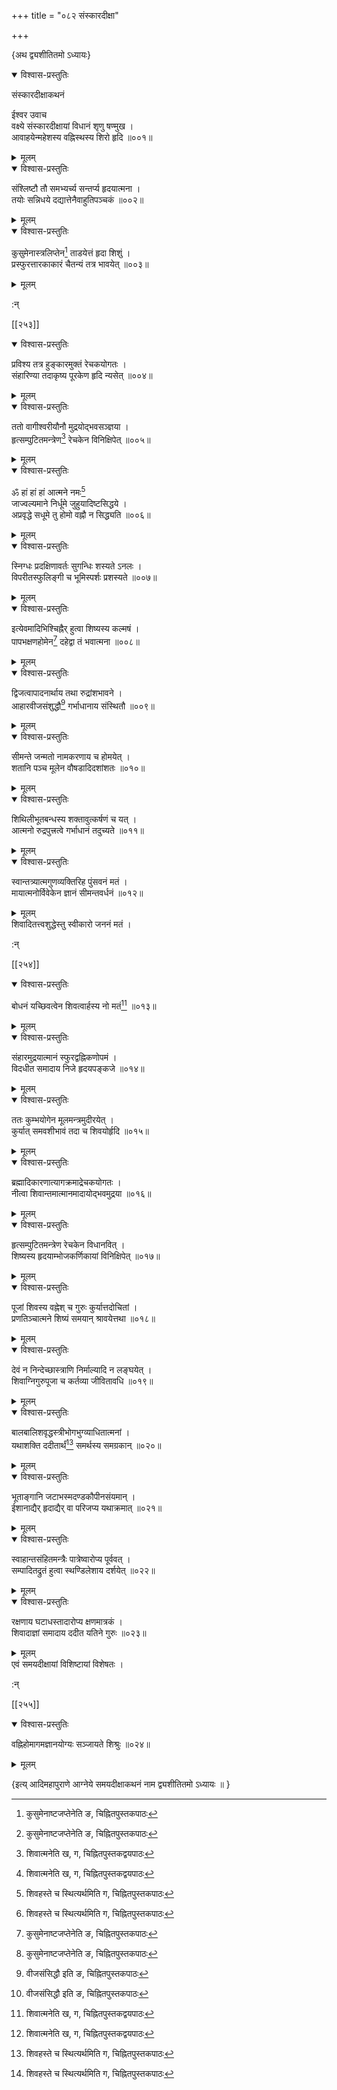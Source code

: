+++
title = "०८२ संस्कारदीक्षा"

+++

\{अथ द्व्यशीतितमो ऽध्यायः\}


<details open><summary>विश्वास-प्रस्तुतिः</summary>

संस्कारदीक्षाकथनं  
    
ईश्वर उवाच  
वक्ष्ये संस्कारदीक्षायां विधानं शृणु षण्मुख   ।  
आवाहयेन्महेशस्य वह्निस्थस्य शिरो हृदि ॥००१॥
</details>

<details><summary>मूलम्</summary>

संस्कारदीक्षाकथनं  
    
ईश्वर उवाच  
वक्ष्ये संस्कारदीक्षायां विधानं शृणु षण्मुख   ।  
आवाहयेन्महेशस्य वह्निस्थस्य शिरो हृदि ॥००१॥
</details>  

<details open><summary>विश्वास-प्रस्तुतिः</summary>

संश्लिष्टौ तौ समभ्यर्च्य सन्तर्प्य हृदयात्मना   ।  
तयोः सन्निधये दद्यात्तेनैवाहुतिपञ्चकं ॥००२॥
</details>

<details><summary>मूलम्</summary>

संश्लिष्टौ तौ समभ्यर्च्य सन्तर्प्य हृदयात्मना   ।  
तयोः सन्निधये दद्यात्तेनैवाहुतिपञ्चकं ॥००२॥
</details>  

<details open><summary>विश्वास-प्रस्तुतिः</summary>

कुसुमेनास्त्रलिप्तेन[^३] ताडयेत्तं हृदा शिशुं ।  
प्रस्फुरत्तारकाकारं चैतन्यं तत्र भावयेत् ॥००३॥
</details>

<details><summary>मूलम्</summary>

कुसुमेनास्त्रलिप्तेन[^३] ताडयेत्तं हृदा शिशुं ।  
प्रस्फुरत्तारकाकारं चैतन्यं तत्र भावयेत् ॥००३॥
</details>  
    
:न्  
    
[^१]: शिवात्मनेति ख, ग, चिह्नितपुस्तकद्वयपाठः  
    
[^२]: शिवहस्ते च स्थित्यर्थमिति ग, चिह्नितपुस्तकपाठः  
    
[^३]: कुसुमेनाष्टजप्तेनेति ङ, चिह्नितपुस्तकपाठः  

[[२५३]]
    

<details open><summary>विश्वास-प्रस्तुतिः</summary>

प्रविश्य तत्र हुङ्कारमुक्तं रेचकयोगतः ।  
संहारिण्या तदाकृष्य पूरकेण हृदि न्यसेत् ॥००४॥
</details>

<details><summary>मूलम्</summary>

प्रविश्य तत्र हुङ्कारमुक्तं रेचकयोगतः ।  
संहारिण्या तदाकृष्य पूरकेण हृदि न्यसेत् ॥००४॥
</details>  

<details open><summary>विश्वास-प्रस्तुतिः</summary>

ततो वागीश्वरीयौनौ मुद्रयोद्भवसञ्ज्ञया ।  
हृत्सम्पुटितमन्त्रेण[^१] रेचकेन विनिक्षिपेत् ॥००५॥
</details>

<details><summary>मूलम्</summary>

ततो वागीश्वरीयौनौ मुद्रयोद्भवसञ्ज्ञया ।  
हृत्सम्पुटितमन्त्रेण[^१] रेचकेन विनिक्षिपेत् ॥००५॥
</details>  
    

<details open><summary>विश्वास-प्रस्तुतिः</summary>

ॐ हां हां हां आत्मने नमः[^२]  
जाज्वल्यमाने निर्धूमे जुहुयादिष्टसिद्धये ।  
अप्रवृद्धे सधूमे तु होमो वह्नौ न सिद्ध्यति ॥००६॥
</details>

<details><summary>मूलम्</summary>

ॐ हां हां हां आत्मने नमः[^२]  
जाज्वल्यमाने निर्धूमे जुहुयादिष्टसिद्धये ।  
अप्रवृद्धे सधूमे तु होमो वह्नौ न सिद्ध्यति ॥००६॥
</details>  

<details open><summary>विश्वास-प्रस्तुतिः</summary>

स्निग्धः प्रदक्षिणावर्तः सुगन्धिः शस्यते ऽनलः   ।  
विपरीतस्फुलिङ्गी च भूमिस्पर्शः प्रशस्यते ॥००७॥
</details>

<details><summary>मूलम्</summary>

स्निग्धः प्रदक्षिणावर्तः सुगन्धिः शस्यते ऽनलः   ।  
विपरीतस्फुलिङ्गी च भूमिस्पर्शः प्रशस्यते ॥००७॥
</details>  

<details open><summary>विश्वास-प्रस्तुतिः</summary>

इत्येवमादिभिश्चिह्नैर् हुत्वा शिष्यस्य कल्मषं ।  
पापभक्षणहोमेन[^३] दहेद्वा तं भवात्मना ॥००८॥
</details>

<details><summary>मूलम्</summary>

इत्येवमादिभिश्चिह्नैर् हुत्वा शिष्यस्य कल्मषं ।  
पापभक्षणहोमेन[^३] दहेद्वा तं भवात्मना ॥००८॥
</details>  

<details open><summary>विश्वास-प्रस्तुतिः</summary>

द्विजत्वापादनार्थाय तथा रुद्रांशभावने ।  
आहारवीजसंशुद्धौ[^४] गर्भाधानाय संस्थितौ   ॥००९॥
</details>

<details><summary>मूलम्</summary>

द्विजत्वापादनार्थाय तथा रुद्रांशभावने ।  
आहारवीजसंशुद्धौ[^४] गर्भाधानाय संस्थितौ   ॥००९॥
</details>  

<details open><summary>विश्वास-प्रस्तुतिः</summary>

सीमन्ते जन्मतो नामकरणाय च होमयेत् ।  
शतानि पञ्च मूलेन वौषडादिदशांशतः   ॥०१०॥
</details>

<details><summary>मूलम्</summary>

सीमन्ते जन्मतो नामकरणाय च होमयेत् ।  
शतानि पञ्च मूलेन वौषडादिदशांशतः   ॥०१०॥
</details>  

<details open><summary>विश्वास-प्रस्तुतिः</summary>

शिथिलीभूतबन्धस्य शक्तावुत्कर्षणं च यत् ।  
आत्मनो रुद्रपुत्त्रत्वे गर्भाधानं तदुच्यते ॥०११॥
</details>

<details><summary>मूलम्</summary>

शिथिलीभूतबन्धस्य शक्तावुत्कर्षणं च यत् ।  
आत्मनो रुद्रपुत्त्रत्वे गर्भाधानं तदुच्यते ॥०११॥
</details>  

<details open><summary>विश्वास-प्रस्तुतिः</summary>

स्वान्तत्र्यात्मगुणव्यक्तिरिह पुंसवनं मतं ।  
मायात्मनोर्विवेकेन ज्ञानं सीमन्तवर्धनं ॥०१२॥
</details>

<details><summary>मूलम्</summary>

स्वान्तत्र्यात्मगुणव्यक्तिरिह पुंसवनं मतं ।  
मायात्मनोर्विवेकेन ज्ञानं सीमन्तवर्धनं ॥०१२॥
</details>  
शिवादितत्त्वशुद्धेस्तु स्वीकारो जननं मतं ।  
    
:न्  
    
[^१]: हृत्सम्पुटात्ममन्त्रेणेति ङ, चिह्नितपुस्तकपाठः  
    
[^२]: ॐ हां हां आत्मने नम इति ग, घ, चिह्नितपुस्तकपाठः । ॐ  
हां आत्मने नम इति ङ, चिह्नितपुस्तकपाठः  
    
[^३]: पापक्षयेण होमनेति ङ, चिह्नितपुस्तकपाठः  
    
[^४]: वीजसंसिद्धौ इति ङ, चिह्नितपुस्तकपाठः  

[[२५४]]
    

<details open><summary>विश्वास-प्रस्तुतिः</summary>

बोधनं यच्छिवत्वेन शिवत्वार्हस्य नो मतं[^१] ॥०१३॥
</details>

<details><summary>मूलम्</summary>

बोधनं यच्छिवत्वेन शिवत्वार्हस्य नो मतं[^१] ॥०१३॥
</details>  

<details open><summary>विश्वास-प्रस्तुतिः</summary>

संहारमुद्रयात्मानं स्फुरद्वह्निकणोपमं ।  
विदधीत समादाय निजे हृदयपङ्कजे ॥०१४॥
</details>

<details><summary>मूलम्</summary>

संहारमुद्रयात्मानं स्फुरद्वह्निकणोपमं ।  
विदधीत समादाय निजे हृदयपङ्कजे ॥०१४॥
</details>  

<details open><summary>विश्वास-प्रस्तुतिः</summary>

ततः कुम्भयोगेन मूलमन्त्रमुदीरयेत् ।  
कुर्यात् समवशीभावं तदा च शिवयोर्हृदि ॥०१५॥
</details>

<details><summary>मूलम्</summary>

ततः कुम्भयोगेन मूलमन्त्रमुदीरयेत् ।  
कुर्यात् समवशीभावं तदा च शिवयोर्हृदि ॥०१५॥
</details>  

<details open><summary>विश्वास-प्रस्तुतिः</summary>

ब्रह्मादिकारणात्यागक्रमाद्रेचकयोगतः ।  
नीत्वा शिवान्तमात्मानमादायोद्भवमुद्रया ॥०१६॥
</details>

<details><summary>मूलम्</summary>

ब्रह्मादिकारणात्यागक्रमाद्रेचकयोगतः ।  
नीत्वा शिवान्तमात्मानमादायोद्भवमुद्रया ॥०१६॥
</details>  

<details open><summary>विश्वास-प्रस्तुतिः</summary>

हृत्सम्पुटितमन्त्रेण रेचकेन विधानवित् ।  
शिष्यस्य हृदयाम्भोजकर्णिकायां विनिक्षिपेत् ॥०१७॥
</details>

<details><summary>मूलम्</summary>

हृत्सम्पुटितमन्त्रेण रेचकेन विधानवित् ।  
शिष्यस्य हृदयाम्भोजकर्णिकायां विनिक्षिपेत् ॥०१७॥
</details>  

<details open><summary>विश्वास-प्रस्तुतिः</summary>

पूजां शिवस्य वह्नेश् च गुरुः कुर्यात्तदोचितां ।  
प्रणतिञ्चात्मने शिष्यं समयान् श्रावयेत्तथा ॥०१८॥
</details>

<details><summary>मूलम्</summary>

पूजां शिवस्य वह्नेश् च गुरुः कुर्यात्तदोचितां ।  
प्रणतिञ्चात्मने शिष्यं समयान् श्रावयेत्तथा ॥०१८॥
</details>  

<details open><summary>विश्वास-प्रस्तुतिः</summary>

देवं न निन्देच्छास्त्राणि निर्माल्यादि न लङ्घयेत् ।  
शिवाग्निगुरुपूजा च कर्तव्या जीवितावधि ॥०१९॥
</details>

<details><summary>मूलम्</summary>

देवं न निन्देच्छास्त्राणि निर्माल्यादि न लङ्घयेत् ।  
शिवाग्निगुरुपूजा च कर्तव्या जीवितावधि ॥०१९॥
</details>  

<details open><summary>विश्वास-प्रस्तुतिः</summary>

बालबालिशवृद्धस्त्रीभोगभुग्व्याधितात्मनां ।  
यथाशक्ति ददीतार्थं[^२] समर्थस्य समग्रकान् ॥०२०॥
</details>

<details><summary>मूलम्</summary>

बालबालिशवृद्धस्त्रीभोगभुग्व्याधितात्मनां ।  
यथाशक्ति ददीतार्थं[^२] समर्थस्य समग्रकान् ॥०२०॥
</details>  

<details open><summary>विश्वास-प्रस्तुतिः</summary>

भूताङ्गानि जटाभस्मदण्डकौपीनसंयमान्   ।  
ईशानाद्यैर् हृदाद्यैर् वा परिजप्य यथाक्रमात् ॥०२१॥
</details>

<details><summary>मूलम्</summary>

भूताङ्गानि जटाभस्मदण्डकौपीनसंयमान्   ।  
ईशानाद्यैर् हृदाद्यैर् वा परिजप्य यथाक्रमात् ॥०२१॥
</details>  

<details open><summary>विश्वास-प्रस्तुतिः</summary>

स्वाहान्तसंहितमन्त्रैः पात्रेष्वारोप्य पूर्ववत् ।  
सम्पादितद्रुतं हुत्वा स्थण्डिलेशाय दर्शयेत् ॥०२२॥
</details>

<details><summary>मूलम्</summary>

स्वाहान्तसंहितमन्त्रैः पात्रेष्वारोप्य पूर्ववत् ।  
सम्पादितद्रुतं हुत्वा स्थण्डिलेशाय दर्शयेत् ॥०२२॥
</details>  

<details open><summary>विश्वास-प्रस्तुतिः</summary>

रक्षणाय घटाधस्तादारोप्य क्षणमात्रकं   ।  
शिवादाज्ञां समादाय ददीत यतिने गुरुः ॥०२३॥
</details>

<details><summary>मूलम्</summary>

रक्षणाय घटाधस्तादारोप्य क्षणमात्रकं   ।  
शिवादाज्ञां समादाय ददीत यतिने गुरुः ॥०२३॥
</details>  
एवं समयदीक्षायां विशिष्टायां विशेषतः   ।  
    
:न्  
    
[^१]: वर्धनमिति घ, चिह्नितपुस्तकपाठः  
    
[^२]: ददीतान्नमिति घ, चिह्नितपुस्तकपाठः  

[[२५५]]
    

<details open><summary>विश्वास-प्रस्तुतिः</summary>

वह्निहोमागमज्ञानयोग्यः सञ्जायते शिश्रुः ॥०२४॥
</details>

<details><summary>मूलम्</summary>

वह्निहोमागमज्ञानयोग्यः सञ्जायते शिश्रुः ॥०२४॥
</details>  
    
\{इत्य् आदिमहापुराणे आग्नेये समयदीक्षाकथनं नाम द्व्यशीतितमो ऽध्यायः ॥  }
    